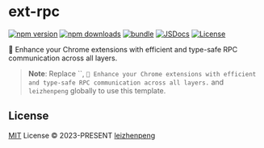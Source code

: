 # ext-rpc

[![npm version][npm-version-src]][npm-version-href]
[![npm downloads][npm-downloads-src]][npm-downloads-href]
[![bundle][bundle-src]][bundle-href]
[![JSDocs][jsdocs-src]][jsdocs-href]
[![License][license-src]][license-href]

🔧 Enhance your Chrome extensions with efficient and type-safe RPC communication across all layers.

> **Note**:
> Replace ``, `🔧 Enhance your Chrome extensions with efficient and type-safe RPC communication across all layers.` and `leizhenpeng` globally to use this template.

## License

[MIT](./LICENSE) License © 2023-PRESENT [leizhenpeng](https://github.com/leizhenpeng)

<!-- Badges -->

[npm-version-src]: https://img.shields.io/npm/v/ext-rpc?style=flat&colorA=080f12&colorB=1fa669
[npm-version-href]: https://npmjs.com/package/ext-rpc
[npm-downloads-src]: https://img.shields.io/npm/dm/ext-rpc?style=flat&colorA=080f12&colorB=1fa669
[npm-downloads-href]: https://npmjs.com/package/ext-rpc
[bundle-src]: https://img.shields.io/bundlephobia/minzip/ext-rpc?style=flat&colorA=080f12&colorB=1fa669&label=minzip
[bundle-href]: https://bundlephobia.com/result?p=ext-rpc
[license-src]: https://img.shields.io/github/license/leizhenpeng/ext-rpc.svg?style=flat&colorA=080f12&colorB=1fa669
[license-href]: https://github.com/leizhenpeng/ext-rpc/blob/main/LICENSE
[jsdocs-src]: https://img.shields.io/badge/jsdocs-reference-080f12?style=flat&colorA=080f12&colorB=1fa669
[jsdocs-href]: https://www.jsdocs.io/package/ext-rpc
